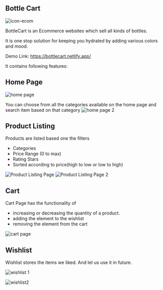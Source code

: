 ## Bottle Cart
![icon-ecom](https://user-images.githubusercontent.com/54243544/180428735-8fa12051-83d5-48e1-b3f5-363a3d8e3631.png)

BottleCart is an Ecommerce websites which sell all kinds of bottles.

It is one stop solution for keeping you hydrated by adding various colors and mood.

Demo Link: https://bottlecart.netlify.app/

It contains following features:

## Home Page
![home page](https://user-images.githubusercontent.com/54243544/180431366-fb29493d-8a23-4d20-b294-cc523265493e.jpg)

You can choose from all the categories available on the home page and search item based on that category
![home page 2](https://user-images.githubusercontent.com/54243544/180431375-c0597a0e-3c3a-4198-9f1e-32b50ecc3773.jpg)

## Product Listing

Products are listed based one the filters
- Categories
- Price Range (0 to max)
- Rating Stars
- Sorted according to price(high to low or low to high)

![Product Listing Page](https://user-images.githubusercontent.com/54243544/180431646-530d5706-e677-41cd-bd74-154964dac341.jpg)
![Product Listing Page 2](https://user-images.githubusercontent.com/54243544/180431661-d6c6f267-ea5d-474f-b879-127bde231efd.jpg)

## Cart

Cart Page has the functionality of 
- increasing or decreasing the quantity of a product.
- adding the element to the wishlist
- removing the element from the cart

![cart page](https://user-images.githubusercontent.com/54243544/180432166-de71aebc-85b1-4861-8fd7-62e702c9659f.jpg)

## Wishlist 

Wishlist stores the items we liked. And let us use it in future.


![wishlist 1](https://user-images.githubusercontent.com/54243544/180433253-90fb1905-e233-4869-ac98-4c0a3dba6e8b.jpg)

![wishlist2](https://user-images.githubusercontent.com/54243544/180433268-cbc87b94-4324-42e2-81c3-893fc3d399af.jpg)


